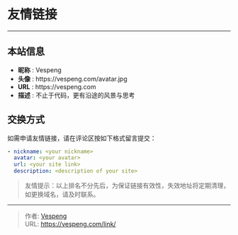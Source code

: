 # 友情链接


---

## 本站信息

<ul>
  <li><strong>昵称</strong> : Vespeng</li>
  <li><strong>头像</strong> : https://vespeng.com/avatar.jpg</li>
  <li><strong>URL</strong> : https://vespeng.com</li>
  <li><strong>描述</strong> : 不止于代码，更有沿途的风景与思考</li>
</ul>

## 交换方式

如需申请友情链接，请在评论区按如下格式留言提交：

```yaml
- nickname: <your nickname>
  avatar: <your avatar>
  url: <your site link>
  description: <description of your site>
```

> 友情提示：以上排名不分先后，为保证链接有效性，失效地址将定期清理，如更换域名，请及时联系。


---

> 作者: [Vespeng](https://github.com/vespeng/)  
> URL: https://vespeng.com/link/  

